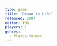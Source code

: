 ```yaml
---
type: game
title: 'Drawn to Life'
released: 2007
editor: THQ
players: 1
genres:
  - Plates-formes
---
```

